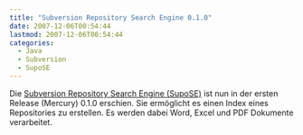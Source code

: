 ```yaml
---
title: "Subversion Repository Search Engine 0.1.0"
date: 2007-12-06T00:54:44
lastmod: 2007-12-06T00:54:44
categories:
  - Java
  - Subversion
  - SupoSE
---
```

Die <a href="http://supose.soebes.de"  title="SupoSE">Subversion Repository Search Engine (SupoSE)</a> ist nun in der ersten Release (Mercury) 0.1.0 erschien. Sie ermöglicht es einen Index eines Repositories zu erstellen. Es werden dabei Word, Excel und PDF Dokumente verarbeitet. 

